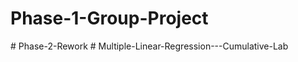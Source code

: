 # Phase-1-Group-Project
#   P h a s e - 2 - R e w o r k  
 # Multiple-Linear-Regression---Cumulative-Lab

